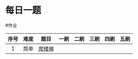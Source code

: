 # 每日一题







#作业

|序号|难度|题目|一刷|二刷|三刷|四刷|五刷|
|:--:|:--:|:--:|:--:|:--:|:--:|:--:|:--:|
1|简单|[爬楼梯](https://leetcode-cn.com/problems/climbing-stairs/)| | | | | |